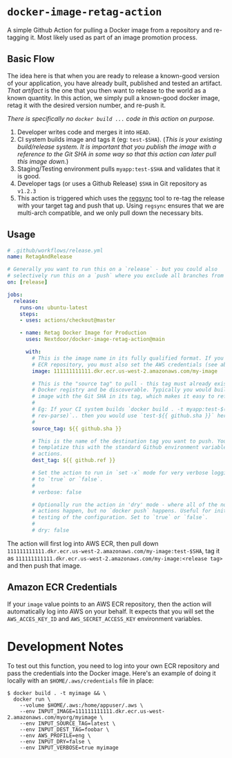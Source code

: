 # `docker-image-retag-action`

A simple Github Action for pulling a Docker image from a repository and
re-tagging it. Most likely used as part of an image promotion process.

## Basic Flow

The idea here is that when you are ready to release a known-good version of
your application, you have already built, published and tested an artifact.
_That artifact_ is the one that you then want to release to the world as a
known quantity. In this action, we simply pull a known-good docker image, retag
it with the desired version number, and re-push it.

_There is specifically no `docker build ...` code in this action on purpose._

1. Developer writes code and merges it into `HEAD`.
2. CI system builds image and tags it (eg: `test-$SHA`). (_This is your
   existing build/release system. It is important that you publish the image
   with a reference to the Git SHA in some way so that this action can later
   pull this image down._)
3. Staging/Testing environment pulls `myapp:test-$SHA` and validates that it is
   good.
4. Developer tags (or uses a Github Release) `$SHA` in Git repository as
   `v1.2.3`
5. This action is triggered which uses the
   [regsync](https://github.com/regclient/regclient) tool to re-tag the release
   with your target tag and push that up. Using `regsync` ensures that we are
   multi-arch compatible, and we only pull down the necessary bits.

## Usage

```yaml
# .github/workflows/release.yml
name: RetagAndRelease

# Generally you want to run this on a `release` - but you could also
# selectively run this on a `push` where you exclude all branches from builds.
on: [release]

jobs:
  release:
    runs-on: ubuntu-latest
    steps:
    - uses: actions/checkout@master

    - name: Retag Docker Image for Production
      uses: Nextdoor/docker-image-retag-action@main

      with:
        # This is the image name in its fully qualified format. If you use an
        # ECR repository, you must also set the AWS credentials (see above).
        image: 111111111111.dkr.ecr.us-west-2.amazonaws.com/my-image

        # This is the "source tag" to pull - this tag must already exist in the
        # Docker registry and be discoverable. Typically you would build the
        # image with the Git SHA in its tag, which makes it easy to reference here.
        #
        # Eg: If your CI system builds `docker build . -t myapp:test-$(git
        # rev-parse)`.. then you would use `test-${{ github.sha }}` here.
        #
        source_tag: ${{ github.sha }}

        # This is the name of the destination tag you want to push. You can
        # templatize this with the standard Github environment variables for
        # actions.
        dest_tag: ${{ github.ref }}

        # Set the action to run in `set -x` mode for very verbose logging. Set
        # to `true` or `false`.
        #
        # verbose: false

        # Optionally run the action in 'dry' mode - where all of the normal
        # actions happen, but no `docker push` happens. Useful for initial
        # testing of the configuration. Set to `true` or `false`.
        #
        # dry: false
```

The action will first log into AWS ECR, then pull down
`111111111111.dkr.ecr.us-west-2.amazonaws.com/my-image:test-$SHA`, tag it as
`111111111111.dkr.ecr.us-west-2.amazonaws.com/my-image:<release tag>` and then
push that image.

## Amazon ECR Credentials

If your `image` value points to an AWS ECR repository, then the action will
automatically log into AWS on your behalf. It expects that you will set the
`AWS_ACCES_KEY_ID` and `AWS_SECRET_ACCESS_KEY` environment variables.

# Development Notes

To test out this function, you need to log into your own ECR repository and
pass the credentials into the Docker image. Here's an example of doing it
locally with an `$HOME/.aws/credentials` file in place:

    $ docker build . -t myimage && \
      docker run \
        --volume $HOME/.aws:/home/appuser/.aws \
        --env INPUT_IMAGE=111111111111.dkr.ecr.us-west-2.amazonaws.com/myorg/myimage \
        --env INPUT_SOURCE_TAG=latest \
        --env INPUT_DEST_TAG=foobar \
        --env AWS_PROFILE=eng \
        --env INPUT_DRY=false \
        --env INPUT_VERBOSE=true myimage
